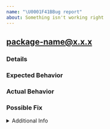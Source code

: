 ```yaml
---
name: "\U0001F41BBug report"
about: Something isn't working right
---
```


## package-name@x.x.x

<!--- Provide the package name and the exact version in which you see the bug.  You can run `npm ls <package-name>` to see this. -->

### Details

<!--- Provide a more detailed introduction to the issue itself, and why you consider it to be a bug.  How has this bug affected you? What were you trying to accomplish? -->

### Expected Behavior

<!--- Tell us what should happen -->

### Actual Behavior

<!--- Tell us what happens instead -->

### Possible Fix

<!--- Not obligatory, but suggest a fix or reason for the bug -->

<details><summary>Additional Info</summary>

### Your Environment

<!-- Include as many relevant details about the environment you experienced the bug in -->

* Environment name and version (e.g. Chrome 39, node.js 5.4):
* Operating System and version (desktop or mobile):
* Link to your project:

### Steps to Reproduce

<!-- Provide a link to a live example -->

<!-- or an unambiguous set of steps to reproduce this bug -->

<!-- include code to reproduce, if relevant -->

1.  first...
2.
3.
4.

### Stack Trace

<!-- If an error is thrown, provide the stack trace here -->

</details>
